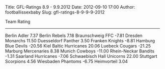 Title: GFL-Ratings 8.9 - 9.9.2012
Date: 2012-09-10 17:00
Author: footballissexbaby
Slug: gfl-ratings-8-9-9-9-2012

  Team                        Rating
  --------------------------- --------
  Berlin Adler                7.37
  Berlin Rebels               7.18
  Braunschweig FFC            -7.81
  Dresden Monarchs            11.50
  Duesseldorf Panther         3.50
  Franken Knights             -8.81
  Hamburg Blue Devils         -20.56
  Kiel Baltic Hurricanes      20.06
  Luebeck Cougars             -21.25
  Marburg Mercenaries         8.38
  Munich Cowboys              -11.00
  Rhein-Neckar Bandits        -1.31
  Saarland Hurricanes         -7.06
  Schwaebisch Hall Unicorns   22.00
  Stuttgart Scorpions         4.56
  Wiesbaden Phantoms          -6.75
  Heimvorteil                 3.04


